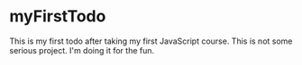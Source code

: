 # myFirstTodo
This is my first todo after taking my first JavaScript course.
This is not some serious project. I'm doing it for the fun.
